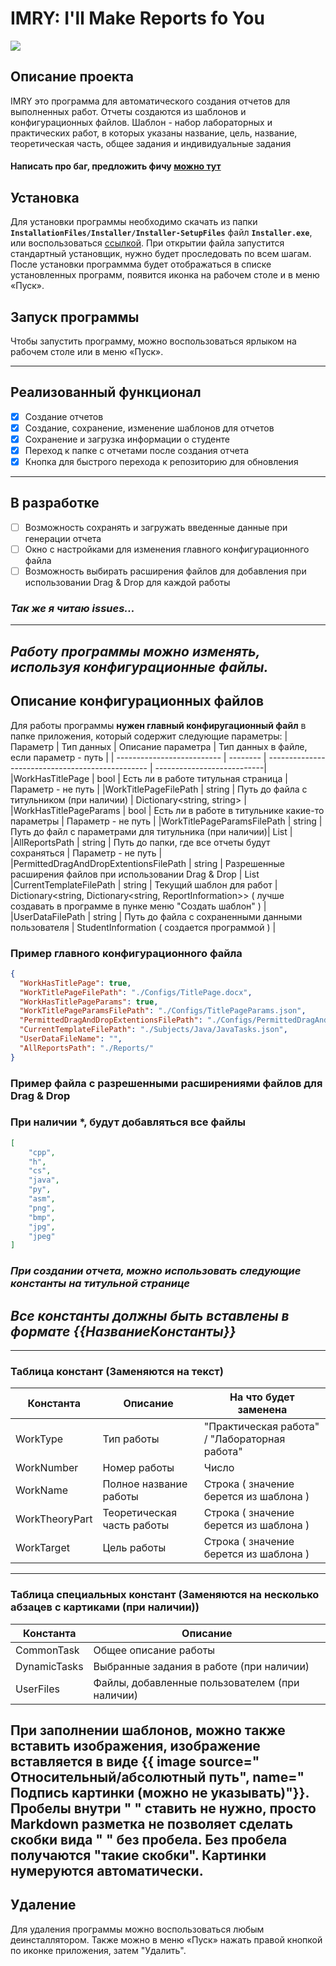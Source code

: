 # IMRY: I'll Make Reports fo You

![](https://camo.githubusercontent.com/6e386aa932b31a8f5281f92f93d6c210569afc13/68747470733a2f2f6170692e6369727275732d63692e636f6d2f6769746875622f686967616e2d656d752f686967616e2e7376673f7461736b3d77696e646f77732d7838365f36342d62696e6172696573)
## Описание проекта
IMRY это программа для автоматического создания отчетов для выполненных работ. Отчеты создаются из шаблонов и конфигурационных файлов.
Шаблон - набор лабораторных и практических работ, в которых указаны название, цель, название, теоретическая часть, общее задания и индивидуальные задания
 
#### Написать про баг, предложить фичу [можно тут](https://github.com/Inozpavel/IMRY/issues) ####
## Установка
Для установки программы необходимо скачать из папки **```InstallationFiles/Installer/Installer-SetupFiles```** файл **```Installer.exe```**, или воспользоваться [ссылкой](InstallationFiles/Installer/Installer-SetupFiles/Installer.exe?raw=true). При открытии файла запустится стандартный установщик, нужно будет проследовать по всем шагам. После установки программма будет отображаться в списке установленных программ, появится иконка на рабочем столе и в меню «Пуск».

## Запуск программы
Чтобы запустить программу, можно воспользоваться ярлыком на рабочем столе или в меню «Пуск».

---
## Реализованный функционал
- [x] Создание отчетов
- [x] Создание, сохранение, изменение шаблонов для отчетов
- [x] Сохранение и загрузка информации о студенте
- [x] Переход к папке с отчетами после создания отчета
- [x] Кнопка для быстрого перехода к репозиторию для обновления
---
## В разработке
- [ ] Возможность сохранять и загружать введенные данные при генерации отчета
- [ ] Окно с настройками для изменения главного конфигурационного файла
- [ ] Возможность выбирать расширения файлов для добавления при использовании Drag & Drop для каждой работы
### *Так же я читаю issues...* ###

---
## *Работу программы можно изменять, используя конфигурационные файлы.*
## Описание конфигурационных файлов
Для работы программы **нужен главный конфиругационный файл** в папке приложения, который содержит следующие параметры:
| Параметр                   | Тип данных | Описание параметра                 | Тип данных в файле, если параметр - путь |
| -------------------------- | -------- | ------------------------------------------------ | ---------------------------|
|WorkHasTitlePage            | bool     | Есть ли в работе титульная страница              | Параметр - не путь         |
|WorkTitlePageFilePath       | string   | Путь до файла с титульником (при наличии)        | Dictionary<string, string> |
|WorkHasTitlePageParams      | bool     | Есть ли в работе в титульнике какие-то параметры | Параметр - не путь         |
|WorkTitlePageParamsFilePath | string   | Путь до файл с параметрами для титульника (при наличии)| List<string>         |
|AllReportsPath              | string   | Путь до папки, где все отчеты будут сохраняться  | Параметр - не путь         |
|PermittedDragAndDropExtentionsFilePath | string | Разрешенные расширения файлов при использовании Drag & Drop | List<string>
|CurrentTemplateFilePath     | string   | Текущий шаблон для работ | Dictionary<string, Dictionary<string, ReportInformation>> ( лучше создавать в программе в пунке меню "Создать шаблон" ) |
|UserDataFilePath            | string   | Путь до файла с сохраненными данными пользователя | StudentInformation ( создается программой ) |


### Пример главного конфигурационного файла
```json
{
  "WorkHasTitlePage": true,
  "WorkTitlePageFilePath": "./Configs/TitlePage.docx",
  "WorkHasTitlePageParams": true,
  "WorkTitlePageParamsFilePath": "./Configs/TitlePageParams.json",
  "PermittedDragAndDropExtentionsFilePath": "./Configs/PermittedDragAndDropExtentions.json",
  "CurrentTemplateFilePath": "./Subjects/Java/JavaTasks.json",
  "UserDataFileName": "",
  "AllReportsPath": "./Reports/"
}
```

### Пример файла с разрешенными расширениями файлов для Drag & Drop
### **При наличии \*, будут добавляться все файлы**
```json
[
    "срр",
    "h",
    "cs",
    "java",
    "py",
    "asm",
    "png",
    "bmp",
    "jpg",
    "jpeg"
]
```
### *При создании отчета, можно использовать следующие константы на титульной странице*
## ***Все константы должны быть вставлены в формате {{НазваниеКонстанты}}***
---
### Таблица констант (Заменяются на текст)

| Константа        | Описание                      | На что будет заменена                         |
| ---------------- | ----------------------------- | --------------------------------------------- |
| WorkType         | Тип работы                    | "Практическая работа" / "Лабораторная работа" |
| WorkNumber       | Номер работы                  | Число                                         |
| WorkName         | Полное название работы        | Строка ( значение берется из шаблона )        |
| WorkTheoryPart   | Теоретическая часть работы    | Строка ( значение берется из шаблона )        |
| WorkTarget       | Цель работы                   | Строка ( значение берется из шаблона )        |
---
### Таблица специальных констант (Заменяются на несколько абзацев с картиками (при наличии))
| Константа    | Описание                                       |
| ------------ | ---------------------------------------------- |
| CommonTask   | Общее описание работы                          |
| DynamicTasks | Выбранные задания в работе (при наличии)       |
| UserFiles    | Файлы, добавленные пользователем (при наличии) |

## При заполнении шаблонов, можно также вставить изображения, изображение вставляется в виде {{ image source=" Относительный/абсолютный путь", name=\" Подпись картинки (можно не указывать)"}}. Пробелы внутри " " ставить не нужно, просто Markdown разметка не позволяет сделать скобки вида " " без пробела. Без пробела получаются "такие скобки". Картинки нумеруются автоматически. 

## Удаление
Для удаления программы можно воспользоваться любым деинсталлятором. Также можно в меню «Пуск» нажать правой кнопкой по иконке приложения, затем "Удалить".